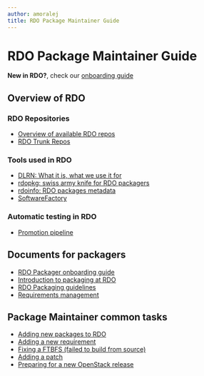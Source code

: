 ```yaml
---
author: amoralej
title: RDO Package Maintainer Guide
---
```


# RDO Package Maintainer Guide

**New in RDO?**, check our [onboarding guide](/documentation/onboarding/)

## Overview of RDO

<div class="splits">
<div class="split-third with-more">

### RDO Repositories

* [Overview of available RDO repos](/what/repos/)
* [RDO Trunk Repos](/what/trunk-repos/)

</div>
<div class="split-third">

### Tools used in RDO

* [DLRN: What it is, what we use it for](/what/dlrn/)
* [rdopkg: swiss army knife for RDO packagers](/documentation/intro-packaging/#rdopkg)
* [rdoinfo: RDO packages metadata](/documentation/intro-packaging/#rdoinfo)
* [SoftwareFactory](https://www.rdoproject.org//blog/2017/06/introducing-Software-Factory-part-1/)

</div>
<div class="split-third">

### Automatic testing in RDO

* [Promotion pipeline](/what/promotion-pipeline/)

</div>
</div>


## Documents for packagers

* [RDO Packager onboarding guide](/documentation/onboarding/)
* [Introduction to packaging at RDO](/documentation/intro-packaging/)
* [RDO Packaging guidelines](/documentation/rdo-packaging-guidelines/)
* [Requirements management](/documentation/requirements/)


## Package Maintainer common tasks

* [Adding new packages to RDO](/documentation/add-packages/)
* [Adding a new requirement](/documentation/requirements/#adding-a-new-requirement-to-rdo)
* [Fixing a FTBFS (failed to build from source)](https://blogs.rdoproject.org/7903/how-to-fix-a-ftbfs-using-dlrn)
* [Adding a patch](/documentation/intro-packaging/#introducingremoving-patches)
* [Preparing for a new OpenStack release](/documentation/branching/)


